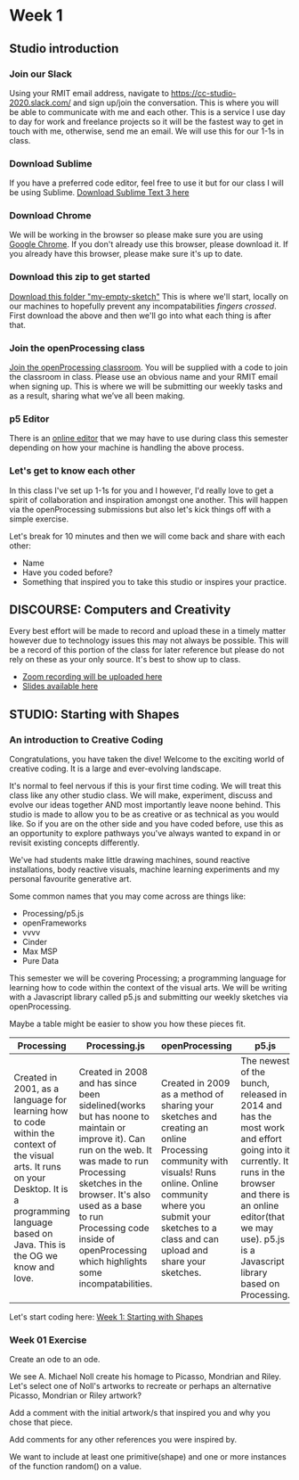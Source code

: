 # Week 1

## Studio introduction

### Join our Slack
Using your RMIT email address, navigate to https://cc-studio-2020.slack.com/ and sign up/join the conversation. This is where you will be able to communicate with me and each other. This is a service I use day to day for work and freelance projects so it will be the fastest way to get in touch with me, otherwise, send me an email. We will use this for our 1-1s in class.

### Download Sublime
If you have a preferred code editor, feel free to use it but for our class I will be using Sublime. [Download Sublime Text 3 here](https://www.sublimetext.com/3)

###  Download Chrome
We will be working in the browser so please make sure you are using [Google Chrome](https://www.google.com.au/chrome/). If you don't already use this browser, please download it. If you already have this browser, please make sure it's up to date.

### Download this zip to get started
[Download this folder "my-empty-sketch"](/template)
This is where we'll start, locally on our machines to hopefully prevent any incompatabilities *fingers crossed*. First download the above and then we'll go into what each thing is after that.

### Join the openProcessing class
[Join the openProcessing classroom](https://www.openprocessing.org/class/64609). You will be supplied with a code to join the classroom in class. Please use an obvious name and your RMIT email when signing up. This is where we will be submitting our weekly tasks and as a result, sharing what we’ve all been making.

### p5 Editor
There is an [online editor](https://editor.p5js.org/) that we may have to use during class this semester depending on how your machine is handling the above process.

### Let's get to know each other
In this class I've set up 1-1s for you and I however, I'd really love to get a spirit of collaboration and inspiration amongst one another. This will happen via the openProcessing submissions but also let's kick things off with a simple exercise.

Let's break for 10 minutes and then we will come back and share with each other:
- Name
- Have you coded before?
- Something that inspired you to take this studio or inspires your practice.

## DISCOURSE: Computers and Creativity
Every best effort will be made to record and upload these in a timely matter however due to technology issues this may not always be possible. This will be a record of this portion of the class for later reference but please do not rely on these as your only source. It's best to show up to class.
- [Zoom recording will be uploaded here]()
- [Slides available here]()

## STUDIO: Starting with Shapes

### An introduction to Creative Coding
Congratulations, you have taken the dive! Welcome to the exciting world of creative coding. It is a large and ever-evolving landscape. 

It's normal to feel nervous if this is your first time coding. We will treat this class like any other studio class. We will make, experiment, discuss and evolve our ideas together AND most importantly leave noone behind. This studio is made to allow you to be as creative or as technical as you would like. So if you are on the other side and you have coded before, use this as an opportunity to explore pathways you've always wanted to expand in or revisit existing concepts differently.

We've had students make little drawing machines, sound reactive installations, body reactive visuals, machine learning experiments and my personal favourite generative art.

Some common names that you may come across are things like:
- Processing/p5.js
- openFrameworks
- vvvv
- Cinder
- Max MSP
- Pure Data

This semester we will be covering Processing; a programming language for learning how to code within the context of the visual arts. We will be writing with a Javascript library called p5.js and submitting our weekly sketches via openProcessing.

Maybe a table might be easier to show you how these pieces fit.

Processing | Processing.js | openProcessing | p5.js | JavaScript |
--- | --- | --- | --- | --- |
Created in 2001, as a language for learning how to code within the context of the visual arts. It runs on your Desktop. It is a programming language based on Java. This is the OG we know and love. | Created in 2008 and has since been sidelined(works but has noone to maintain or improve it). Can run on the web. It was made to run Processing sketches in the browser. It's also used as a base to run Processing code inside of openProcessing which highlights some incompatabilities. | Created in 2009 as a method of sharing your sketches and creating an online Processing community with visuals! Runs online. Online community where you submit your sketches to a class and can upload and share your sketches. | The newest of the bunch, released in 2014 and has the most work and effort going into it currently. It runs in the browser and there is an online editor(that we may use). p5.js is a Javascript library based on Processing. | JavaScript, often abbreviated as JS, is a programming language that runs in your browser. JavaScipt is the language - p5.js is a Javscript library. So we will be writing Javascript using the p5.js library.

Let's start coding here:
[Week 1: Starting with Shapes](http://www.openprocessing.org/sketch/939662)

### Week 01 Exercise

Create an ode to an ode. 

We see A. Michael Noll create his homage to Picasso, Mondrian and Riley. Let's select one of Noll's artworks to recreate or perhaps an alternative Picasso, Mondrian or Riley artwork? 

Add a comment with the initial artwork/s that inspired you and why you chose that piece. 

Add comments for any other references you were inspired by. 

We want to include at least one primitive(shape) and one or more instances of the function random() on a value. 